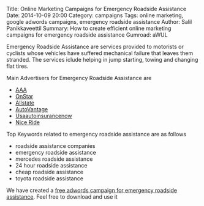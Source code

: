 Title: Online Marketing Campaigns for Emergency Roadside Assistance
Date: 2014-10-09 20:00
Category: campaigns
Tags: online marketing, google adwords campaigns, emergency roadside assistance
Author: Salil Panikkaveettil
Summary: How to create efficient online marketing campaigns for emergency roadside assistance
Gumroad: aWUL

Emergency Roadside Assistance are services provided to motorists or cyclists whose vehicles have suffered mechanical failure that leaves them stranded. The services iclude helping in jump starting, towing and changing flat tires.

Main Advertisers for Emergency Roadside Assistance are 

- [AAA](http://www.aaa.com/ "AAA Emergency Roadside Assistance")
- [OnStar](http://www.onstar.com/en.html "OnStar Emergency Roadside Assistance")
- [Allstate](http://www.allstate.com/auto-roadside-services/good-hands-roadside.aspx "Allstate Emergency Roadside Assistance")
- [AutoVantage](http://www.autovantage.com/ "AutoVantage Emergency Roadside Assistance")
- [Usaautoinsurancenow](http://www.usaautoinsurancenow.com/ "Usaautoinsurancenow Emergency Roadside Assistance")
- [Nice Ride](http://www.getniceride.com/ "Nice Ride Emergency Roadside Assistance")

Top Keywords related to emergency roadside assistance are as follows

- roadside assistance companies
- emergency roadside assistance
- mercedes roadside assistance
- 24 hour roadside assistance
- cheap roadside assistance
- toyota roadside assistance

We have created a [free adwords campaign for emergency roadside assistance](https://gumroad.com/l/aWUL "free adwords campaign for emergency roadside assistance"). Feel free to download and use it

